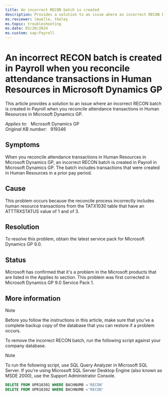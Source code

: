 ```yaml
---
title: An incorrect RECON batch is created
description: Provides a solution to an issue where an incorrect RECON batch is created in Payroll when you reconcile attendance transactions in Human Resources in Microsoft Dynamics GP.
ms.reviewer: lmuelle, theley
ms.topic: troubleshooting
ms.date: 03/20/2024
ms.custom: sap:Payroll
---
```

# An incorrect RECON batch is created in Payroll when you reconcile attendance transactions in Human Resources in Microsoft Dynamics GP

This article provides a solution to an issue where an incorrect RECON batch is created in Payroll when you reconcile attendance transactions in Human Resources in Microsoft Dynamics GP.

_Applies to:_ &nbsp; Microsoft Dynamics GP  
_Original KB number:_ &nbsp; 919346

## Symptoms

When you reconcile attendance transactions in Human Resources in Microsoft Dynamics GP, an incorrect RECON batch is created in Payroll in Microsoft Dynamics GP. The batch includes transactions that were created in Human Resources in a prior pay period.

## Cause

This problem occurs because the reconcile process incorrectly includes human resource transactions from the TATX1030 table that have an ATTTRXSTATUS value of 1 and of 3.

## Resolution

To resolve this problem, obtain the latest service pack for Microsoft Dynamics GP 9.0.

## Status

Microsoft has confirmed that it's a problem in the Microsoft products that are listed in the Applies to section. This problem was first corrected in Microsoft Dynamics GP 9.0 Service Pack 1.

## More information

> [!NOTE]
> Before you follow the instructions in this article, make sure that you've a complete backup copy of the database that you can restore if a problem occurs.

To remove the incorrect RECON batch, run the following script against your company database.

> [!NOTE]
> To run the following script, use SQL Query Analyzer in Microsoft SQL Server. If you're using Microsoft SQL Server Desktop Engine (also known as MSDE 2000), use the Support Administrator Console.

```sql
DELETE FROM UPR10301 WHERE BACHNUMB ='RECON'
DELETE FROM UPR10302 WHERE BACHNUMB ='RECON'
```
